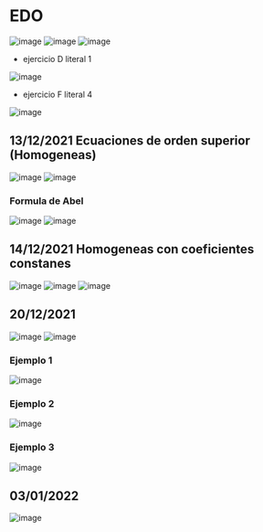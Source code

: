 # EDO
![image](https://user-images.githubusercontent.com/93681159/145440949-2f3cd0ce-02e1-46af-bcf0-87c5b5a47aa1.png)
![image](https://user-images.githubusercontent.com/93681159/145441521-a49f0965-b343-4913-91ee-4ed10c81acbb.png)
![image](https://user-images.githubusercontent.com/93681159/145441623-959b9a82-5442-4259-8474-2b3f44db618c.png)
* ejercicio D literal 1

![image](https://user-images.githubusercontent.com/93681159/145494315-50202510-5f00-4aef-81d5-345a358c207d.png)
* ejercicio F literal 4

![image](https://user-images.githubusercontent.com/93681159/145647191-9f087f6e-64d2-4492-8b1d-25e625702b88.png)

## 13/12/2021 Ecuaciones de orden superior (Homogeneas)
![image](https://user-images.githubusercontent.com/93681159/145860899-007ef8ef-919d-4447-967c-b713a1240f69.png)
![image](https://user-images.githubusercontent.com/93681159/145861446-bd03407c-1049-4bbb-b599-ad283b2f7199.png)
### Formula de Abel
![image](https://user-images.githubusercontent.com/93681159/146394549-a5d62e97-b24e-4129-9c64-1eccf9a81495.png)
![image](https://user-images.githubusercontent.com/93681159/145929136-c9d6cdaa-ed59-42e9-9f78-470a7aed3c0b.png)
## 14/12/2021 Homogeneas con coeficientes constanes
![image](https://user-images.githubusercontent.com/93681159/146007835-40281ecd-51b3-4a12-b2d6-a27f9488df5a.png)
![image](https://user-images.githubusercontent.com/93681159/146007855-82a29350-6b3a-4ee7-9b0d-86c978b0b189.png)
![image](https://user-images.githubusercontent.com/93681159/146066464-4bb4f890-bad3-43fb-b380-7c6ab595c67f.png)
## 20/12/2021
![image](https://user-images.githubusercontent.com/93681159/146811303-9505f5b2-4bb4-4099-b780-902fe02b91e4.png)
![image](https://user-images.githubusercontent.com/93681159/146812016-093c666e-2c1a-467c-92a8-28e595ff1e87.png)
### Ejemplo 1
![image](https://user-images.githubusercontent.com/93681159/146813150-3665b299-d0ae-478b-81cc-8e735bec0316.png)
### Ejemplo 2
![image](https://user-images.githubusercontent.com/93681159/146814254-4bdda9b1-00bd-45ec-9cca-1ed0af5de48d.png)
### Ejemplo 3
![image](https://user-images.githubusercontent.com/93681159/146815393-d3e185a1-2ed2-4275-8fcd-351cc0389ff2.png)
## 03/01/2022
![image](https://user-images.githubusercontent.com/93681159/147960271-4898f302-c62e-44aa-89af-098250782566.png)
